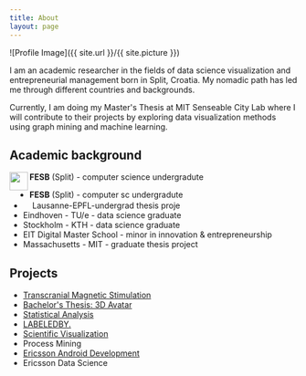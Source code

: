 ```yaml
---
title: About
layout: page
---
```

 
![Profile Image]({{ site.url }}/{{ site.picture }})	

<p>I am an academic researcher in the fields of data science visualization and entrepreneurial management born in Split, Croatia. My nomadic path has led me through different countries and backgrounds. </p>

<p>Currently, I am doing my Master's Thesis at MIT Senseable City Lab where I will contribute to their projects by exploring data visualization methods using graph mining and machine learning.</p>

<h2>Academic background</h2>

<p><img src="https://image.flaticon.com/icons/svg/197/197503.svg" height="32" width="32" align="left" margin-left: calc(-40px)
  margin-right: calc(-40px)> <strong>FESB</strong> (Split) - computer science undergradute</p>

<ul class="skill-list">
	<li><strong>FESB</strong> (Split) - computer sc undergradute</li>
	<li><img src="https://image.flaticon.com/icons/svg/552/552009.svg" height="16" width="16">Lausanne-EPFL-undergrad thesis proje</li>
	<li>Eindhoven - TU/e - data science graduate</li>
	<li>Stockholm - KTH - data science graduate</li>
	<li>EIT Digital Master School - minor in innovation & entrepreneurship</li>
	<li>Massachusetts - MIT - graduate thesis project</li>
</ul>

<h2>Projects</h2>

<ul>
	<li><a href="http://www.lahen.org/">Transcranial Magnetic Stimulation</a></li>
	<li><a href="https://iig.epfl.ch/page-56808-en-html/">Bachelor's Thesis: 3D Avatar</a></li>
	<li><a href="https://je.epfl.ch/">Statistical Analysis</a></li>
	<li><a href="https://www.tuecontest.nl/">LABELEDBY.</a></li>
	<li><a href="https://indico.cern.ch/event/377001/registrations/participants">Scientific Visualization</a></li>
	<li>Process Mining</li>
	<li><a href="http://marjan.fesb.hr/SoftCOM/2016/files/apk/final_program_2016.pdf">Ericsson Android Development</a></li>
	<li>Ericsson Data Science</li>
</ul>
